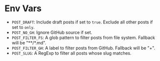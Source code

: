 # Env Vars

- `POST_DRAFT`: Include draft posts if set to `true`. Exclude all other posts if set to `only`.
- `POST_NO_GH`: Ignore GitHub source if set.
- `POST_FILTER_FS`: A glob pattern to filter posts from file system. Fallback will be "\*\*/*.md".
- `POST_FILTER_GH`: A label to filter posts from GitHub. Fallback will be "+".
- `POST_SLUG`: A RegExp to filter all posts whose slug matches.